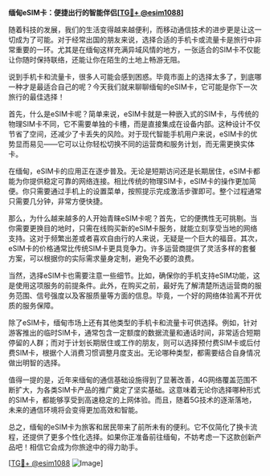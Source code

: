 **缅甸eSIM卡：便捷出行的智能伴侣[[TG💪+ @esim1088](https://t.me/s/esim1088)]**

随着科技的发展，我们的生活变得越来越便利，而移动通信技术的进步更是让这一切成为了可能。对于经常出国的朋友来说，选择合适的手机卡或流量卡是旅行中非常重要的一环。尤其是在缅甸这样充满异域风情的地方，一张适合的SIM卡不仅能让你随时保持联络，还能让你在陌生的土地上畅游无阻。

说到手机卡和流量卡，很多人可能会感到困惑。毕竟市面上的选择太多了，到底哪一种才是最适合自己的呢？今天我们就来聊聊缅甸的eSIM卡，它可能是你下一次旅行的最佳选择！

首先，什么是eSIM卡呢？简单来说，eSIM卡就是一种嵌入式的SIM卡，与传统的物理SIM卡不同，它不需要单独的卡槽，而是直接集成在设备内部。这种设计不仅节省了空间，还减少了卡丢失的风险。对于现代智能手机用户来说，eSIM卡的优势显而易见——它可以让你轻松切换不同的运营商和服务计划，而无需更换实体卡。

在缅甸，eSIM卡的应用正在逐步普及。无论是短期访问还是长期居住，eSIM卡都能为你提供稳定可靠的网络连接。相比传统的物理SIM卡，eSIM卡的操作更加简便。你只需要通过手机上的设置菜单，按照提示完成激活步骤即可。整个过程通常只需要几分钟，非常方便快捷。

那么，为什么越来越多的人开始青睐eSIM卡呢？首先，它的便携性无可挑剔。当你需要更换目的地时，只需在线购买新的eSIM卡服务，就能立刻享受当地的网络支持。这对于频繁出差或者喜欢自由行的人来说，无疑是一个巨大的福音。其次，eSIM卡的价格通常比传统SIM卡更具竞争力。许多运营商提供了灵活多样的套餐方案，可以根据你的实际需求量身定制，避免不必要的浪费。

当然，选择eSIM卡也需要注意一些细节。比如，确保你的手机支持eSIM功能，这是使用这项服务的前提条件。此外，在购买之前，最好先了解清楚所选运营商的服务范围、信号强度以及客服质量等方面的信息。毕竟，一个好的网络体验离不开优质的服务保障。

除了eSIM卡，缅甸市场上还有其他类型的手机卡和流量卡可供选择。例如，针对游客推出的临时SIM卡，通常包含一定额度的数据流量和通话时间，非常适合短期停留的人群；而对于计划长期居住或工作的朋友，则可以选择预付费SIM卡或后付费SIM卡，根据个人消费习惯调整月度支出。无论哪种类型，都需要结合自身情况做出明智的选择。

值得一提的是，近年来缅甸的通信基础设施得到了显著改善，4G网络覆盖范围不断扩大，为各类SIM卡产品的推广奠定了坚实基础。这意味着无论你选择哪种形式的SIM卡，都能够享受到高速稳定的上网体验。而且，随着5G技术的逐渐落地，未来的通信环境将会变得更加高效和智能。

总之，缅甸的eSIM卡为旅客和居民带来了前所未有的便利。它不仅简化了换卡流程，还提供了更多个性化选择。如果你正准备前往缅甸，不妨考虑一下这款创新产品吧！相信它会成为你旅途中的得力助手。

[[TG💪+ @esim1088](https://t.me/s/esim1088) ![Image](https://i.postimg.cc/4NQfJmqS/Snipaste-2025-05-13-00-14-12.png)]